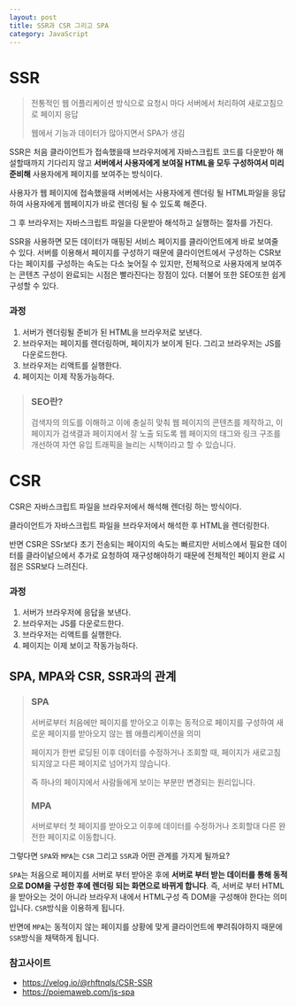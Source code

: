 ```yaml
---
layout: post
title: SSR과 CSR 그리고 SPA
category: JavaScript
---
```


# SSR

> 전통적인 웹 어플리케이션 방식으로 요청시 마다 서버에서 처리하여 새로고침으로 페이지 응답
>
> 웹에서 기능과 데이터가 많아지면서 SPA가 생김

SSR은 처음 클라이언트가 접속했을때 브라우저에게 자바스크립트 코드를 다운받아 해설할때까지 기다리지 않고 **서버에서 사용자에게 보여질 HTML을 모두 구성하여서 미리 준비해** 사용자에게 페이지를 보여주는 방식이다.

사용자가 웹 페이지에 접속했을때 서버에서는 사용자에게 렌더링 될 HTML파일을 응답하여 사용자에게 웹페이지가 바로 렌더링 될 수 있도록 해준다.

그 후 브라우저는 자바스크립트 파일을 다운받아 해석하고 실행하는 절차를 가진다.

SSR을 사용하면 모든 데이터가 매핑된 서비스 페이지를 클라이언트에게 바로 보여줄 수 있다. 서버를 이용해서 페이지를 구성하기 때문에 클라이언트에서 구성하는 CSR보다는 페이지를 구성하는 속도는 다소 늦어질 수 있지만, 전체적으로 사용자에게 보여주는 콘텐츠 구성이 완료되는 시점은 빨라진다는 장점이 있다. 더불어 또한 SEO또한 쉽게 구성할 수 있다.

### 과정

1. 서버가 렌더링될 준비가 된 HTML을 브라우저로 보낸다.
2. 브라우저는 페이지를 렌더링하며, 페이지가 보이게 된다. 그리고 브라우저는 JS를 다운로드한다.
3. 브라우저는 리액트를 실행한다.
4. 페이지는 이제 작동가능하다.

> ### SEO란?
>
> 검색자의 의도를 이해하고 이에 충실히 맞춰 웹 페이지의 콘텐츠를 제작하고, 이 페이지가 검색결과 페이지에서 잘 노출 되도록 웹 페이지의 태그와 링크 구조를 개선하여 자연 유입 트래픽을 늘리는 시책이라고 할 수 있습니다.

# CSR

CSR은 자바스크립트 파일을 브라우저에서 해석해 렌더링 하는 방식이다. 

클라이언트가 자바스크립트 파일을 브라우저에서 해석한 후 HTML을 렌더링한다.

반면  CSR은 SSr보다 초기 전송되는 페이지의 속도는 빠르지만 서비스에서 필요한 데이터를 클라이넡으에서 추가로 요청하여 재구성해야하기 때문에 전체적인 페이지 완료 시점은 SSR보다 느려진다. 

### 과정

1. 서버가 브라우저에 응답을 보낸다.
2. 브라우저는 JS를 다운로드한다.
3. 브라우저는 리액트를 실행한다.
4. 페이지는 이제 보이고 작동가능하다.

## SPA, MPA와 CSR, SSR과의 관계

> ### SPA
>
> 서버로부터 처음에만 페이지를 받아오고 이후는 동적으로 페이지를 구성하여 새로운 페이지를 받아오지 않는 웹 애플리케이션을 의미
>
> 페이지가 한번 로딩된 이후 데이터를 수정하거나 조회할 때, 페이지가 새로고침 되지않고 다른 페이지로 넘어가지 않습니다.
>
> 즉 하나의 페이지에서 사람들에게 보이는 부분만 변경되는 원리입니다.
>
> ### MPA
>
> 서버로부터 첫 페이지를 받아오고 이후에 데이터를 수정하거나 조회할대 다른 완전한 페이지로 이동합니다.

그렇다면 `SPA`와 `MPA`는 `CSR` 그리고 `SSR`과 어떤 관계를 가지게 될까요?

`SPA`는 처음으로 페이지를 서버로 부터 받아온 후에 **서버로 부터 받는 데이터를 통해 동적으로 DOM을 구성한 후에 렌더링 되는 화면으로 바뀌게 합니다**. 즉, 서버로 부터 HTML을 받아오는 것이 아니라 브라우저 내에서 HTML구성 즉 DOM을 구성해야 한다는 의미입니다. `CSR`방식을 이용하게 됩니다.

반면에 `MPA`는 동적이지 않는 페이지를 상황에 맞게 클라이언트에 뿌려줘야하지 때문에 `SSR`방식을 채택하게 됩니다.

### 참고사이트

- https://velog.io/@rhftnqls/CSR-SSR
- https://poiemaweb.com/js-spa






